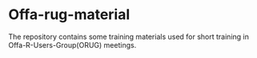 # Offa-rug-material
The repository contains some training materials used for short training in Offa-R-Users-Group(ORUG) meetings.
